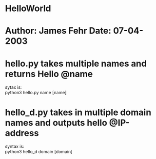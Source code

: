 # HelloWorld<br>
# Author: James Fehr Date: 07-04-2003 <br>
# hello.py takes multiple names and returns Hello @name<br>
sytax is:<br>
python3 hello.py name [name] <br>
# hello_d.py takes in multiple domain names and outputs hello @IP-address <br>
syntax is:<br>
python3 hello_d domain [domain] <br>

